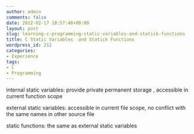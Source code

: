 ```yaml
---
author: admin
comments: false
date: 2012-02-17 18:57:48+00:00
layout: post
slug: learning-c-programming-static-variables-and-statick-functions
title: C Static Variables  and Statick Functions
wordpress_id: 212
categories:
- Experience
tags:
- C
- Programming
---
```


internal static variables:  provide private permanent storage , accessible in current function scope

external static variables: accessible in current file scope, no conflict with the same names in other source file

static functions: the same as external static variables


